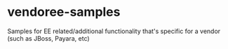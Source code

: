# vendoree-samples
Samples for EE related/additional functionality that's specific for a vendor (such as JBoss, Payara, etc)
